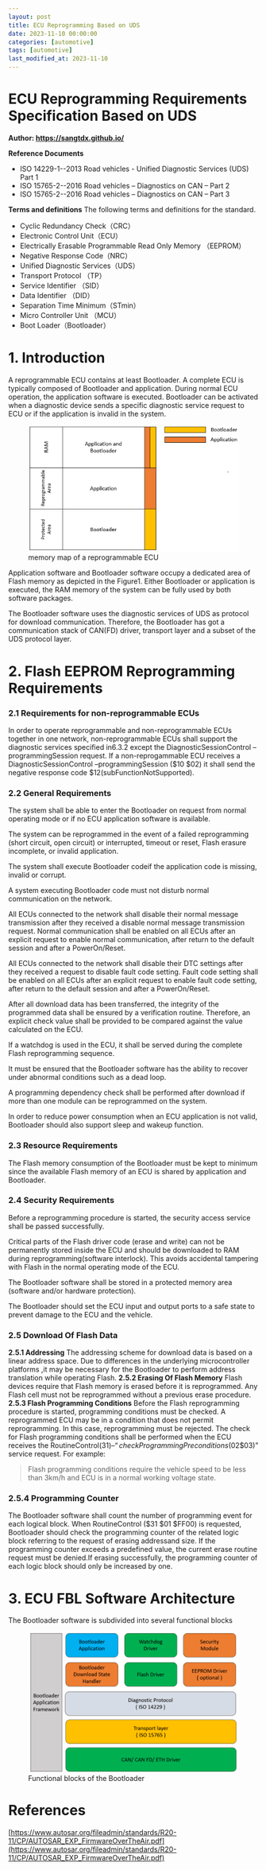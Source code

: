 ```yaml
---
layout: post
title: ECU Reprogramming Based on UDS
date: 2023-11-10 00:00:00
categories: [automotive]
tags: [automotive]
last_modified_at: 2023-11-10
---
```


# ECU Reprogramming Requirements Specification Based on UDS

**Author: https://sangtdx.github.io/**

**Reference Documents**

 - ISO 14229-1--2013 Road vehicles - Unified Diagnostic Services
   (UDS) Part 1
 - ISO 15765-2--2016 Road vehicles – Diagnostics on CAN – Part 2
 - ISO 15765-2--2016 Road vehicles – Diagnostics on CAN – Part 3

**Terms and definitions**
The following terms and definitions for the standard.
- Cyclic Redundancy Check（CRC）
- Electronic Control Unit（ECU）
- Electrically Erasable Programmable Read Only Memory （EEPROM）
- Negative Response Code（NRC）
- Unified Diagnostic Services（UDS）
- Transport Protocol （TP）
- Service Identifier （SID）
- Data Identifier （DID）
- Separation Time Minimum（STmin）
- Micro Controller Unit （MCU）
- Boot Loader（Bootloader）

# 1. Introduction
A reprogrammable ECU contains at least Bootloader. A complete ECU is typically composed
of Bootloader and application. During normal ECU operation, the application software is
executed. Bootloader can be activated when a diagnostic device sends a specific diagnostic
service request to ECU or if the application is invalid in the system.

<figure>
  <img src="/assets/img/blogs/automotive/Flashing Sequences/memory.png" alt="memory map of a reprogrammable ECU">
  <figcaption>memory map of a reprogrammable ECU</figcaption>
</figure>

Application software and Bootloader software occupy a dedicated area of Flash memory
as depicted in the Figure1. Either Bootloader or application is executed, the RAM memory
of the system can be fully used by both software packages.

The Bootloader software uses the diagnostic services of UDS as protocol for download
communication. Therefore, the Bootloader has got a communication stack of CAN(FD) driver,
transport layer and a subset of the UDS protocol layer.

# 2. Flash EEPROM Reprogramming Requirements

### 2.1 Requirements for non-reprogrammable ECUs

In order to operate reprogrammable and non-reprogrammable ECUs together in one network,
non-reprogrammable ECUs shall support the diagnostic services specified in6.3.2 except the
DiagnosticSessionControl –programmingSession request.
If a non-reprogammable ECU receives a DiagnosticSessionControl –programmingSession
($10 $02) it shall send the negative response code $12(subFunctionNotSupported).

### 2.2 General Requirements
The system shall be able to enter the Bootloader on request from normal operating mode
or if no ECU application software is available.

The system can be reprogrammed in the event of a failed reprogramming (short circuit,
open circuit) or interrupted, timeout or reset, Flash erasure incomplete, or invalid
application.

The system shall execute Bootloader codeif the application code is missing, invalid or
corrupt.

A system executing Bootloader code must not disturb normal communication on the network.

All ECUs connected to the network shall disable their normal message transmission after
they received a disable normal message transmission request. Normal communication shall be
enabled on all ECUs after an explicit request to enable normal communication, after return
to the default session and after a PowerOn/Reset.

All ECUs connected to the network shall disable their DTC settings after they received
a request to disable fault code setting. Fault code setting shall be enabled on all ECUs
after an explicit request to enable fault code setting, after return to the default session
and after a PowerOn/Reset.

After all download data has been transferred, the integrity of the programmed data
shall be ensured by a verification routine. Therefore, an explicit check value shall be
provided to be compared against the value calculated on the ECU.

If a watchdog is used in the ECU, it shall be served during the complete Flash
reprogramming sequence.

It must be ensured that the Bootloader software has the ability to recover under
abnormal conditions such as a dead loop.

A programming dependency check shall be performed after download if more than one
module can be reprogrammed on the system.

In order to reduce power consumption when an ECU application is not valid, Bootloader
should also support sleep and wakeup function.

### 2.3 Resource Requirements

The Flash memory consumption of the Bootloader must be kept to minimum since the
available Flash memory of an ECU is shared by application and Bootloader.

### 2.4 Security Requirements

Before a reprogramming procedure is started, the security access service shall be
passed successfully.

Critical parts of the Flash driver code (erase and write) can not be permanently stored
inside the ECU and should be downloaded to RAM during reprogramming(software interlock).
This avoids accidental tampering with Flash in the normal operating mode of the ECU.

The Bootloader software shall be stored in a protected memory area (software and/or
hardware protection).

The Bootloader should set the ECU input and output ports to a safe state to prevent
damage to the ECU and the vehicle.

### 2.5 Download Of Flash Data

**2.5.1 Addressing**
The addressing scheme for download data is based on a linear address space. Due to
differences in the underlying microcontroller platforms ,it may be necessary for the
Bootloader to perform address translation while operating Flash.
**2.5.2 Erasing Of Flash Memory**
Flash devices require that Flash memory is erased before it is reprogrammed. Any Flash
cell must not be reprogrammed without a previous erase procedure.
**2.5.3 Flash Programming Conditions**
Before the Flash reprogramming procedure is started, programming conditions must be
checked. A reprogrammed ECU may be in a condition that does not permit reprogramming. In
this case, reprogramming must be rejected. The check for Flash programming conditions
shall be performed when the ECU receives the RoutineControl($31) –
“checkProgrammingPreconditions($02$03)” service request.
For example:
> Flash programming conditions require the vehicle speed to be less than 3km/h and ECU
is in a normal working voltage state.

### 2.5.4 Programming Counter
The Bootloader software shall count the number of programming event for each logical
block. When RoutineControl ($31 $01 $FF00) is requested, Bootloader should check the programming counter of the related logic block referring to the request of erasing addressand size. If the programming counter exceeds a predefined value, the current erase routine request must be denied.If erasing successfully, the programming counter of each logic block should only be increased by one.

# 3. ECU FBL Software Architecture
The Bootloader software is subdivided into several functional blocks

<figure>
  <img src="/assets/img/blogs/automotive/Flashing Sequences/Functional-blocks.png" alt="Functional blocks of the Bootloader">
  <figcaption>Functional blocks of the Bootloader</figcaption>
</figure>


# References
[https://www.autosar.org/fileadmin/standards/R20-11/CP/AUTOSAR_EXP_FirmwareOverTheAir.pdf](https://www.autosar.org/fileadmin/standards/R20-11/CP/AUTOSAR_EXP_FirmwareOverTheAir.pdf)